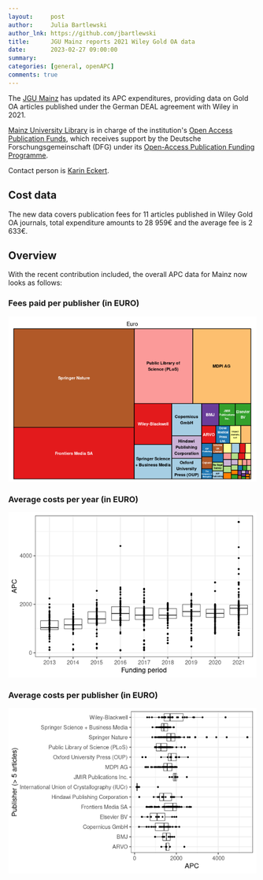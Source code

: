 ```yaml
---
layout:     post
author:     Julia Bartlewski
author_lnk: https://github.com/jbartlewski
title:      JGU Mainz reports 2021 Wiley Gold OA data
date:       2023-02-27 09:00:00
summary:    
categories: [general, openAPC]
comments: true
---
```




The [JGU Mainz](https://www.uni-mainz.de/eng/) has updated its APC expenditures, providing data on Gold OA articles published under the German DEAL agreement with Wiley in 2021. 

[Mainz University Library](https://www.ub.uni-mainz.de/) is in charge of the institution's [Open Access Publication Funds](https://www.ub.uni-mainz.de/de/open-access/foerderkriterien-open-access),
which receives support by the Deutsche Forschungsgemeinschaft (DFG) under its [Open-Access Publication Funding Programme](https://www.dfg.de/en/research_funding/programmes/infrastructure/lis/open_access/infrastructure_funding/).


Contact person is [Karin Eckert](mailto:K.Eckert@ub.uni-mainz.de).

## Cost data



The new data covers publication fees for 11 articles published in Wiley Gold OA journals, total expenditure amounts to 28 959€ and the average fee is 2 633€. 

## Overview

With the recent contribution included, the overall APC data for Mainz now looks as follows:

### Fees paid per publisher (in EURO)

![plot of chunk tree_mainz_2023_02_27_full](/figure/tree_mainz_2023_02_27_full-1.png)

###  Average costs per year (in EURO)

![plot of chunk box_mainz_2023_02_27_year_full](/figure/box_mainz_2023_02_27_year_full-1.png)

###  Average costs per publisher (in EURO)

![plot of chunk box_mainz_2023_02_27_publisher_full](/figure/box_mainz_2023_02_27_publisher_full-1.png)
